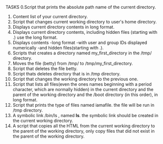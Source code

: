 TASKS
0.Script that prints the absolute path name of the current directory.
1. Content list of your current directory.
2. Script that changes current working directory to user's home directory.
3. Displays current directory contents in long format. 
4. Displays current directory contents, including hidden files (starting with .) use the long format.
5. Displays contents
   -long format
   -with user and group IDs displayed numerically
   -and hidden files(starting with .).
6. Scripts that creates a directory named my_first_directory in the /tmp/ directory.
7. Moves the file (betty) from /tmp/ to /tmp/my_first_directory.
8. Script that deletes the file betty.
9. Script thats deletes directory that is in /tmp directory.
10. Script that changes the working directory to the previous one.
11. Script that lists all files(even the ones names beginning with a period character, which are normally hidden) in the current directory and the parent of the working directory and the /boot directory (in this order), in long format.
12. Script that prints the type of files named iamafile. the file will be run in /tmp directory.
13. A symbolic link /bin/ls , named __ls__. the symbolic link should be created in the current working directory.
14. A script that copies all the HTML from the current working directory to the parent of the working directory, only copy files that did not exist in the parent of the working directory.
